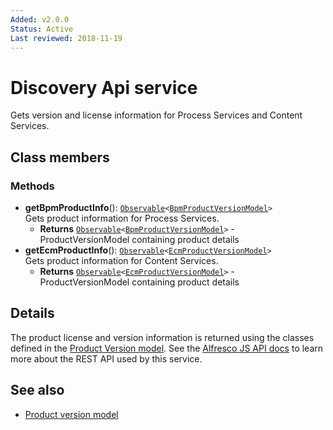 ```yaml
---
Added: v2.0.0
Status: Active
Last reviewed: 2018-11-19
---
```


# Discovery Api service

Gets version and license information for Process Services and Content Services.

## Class members

### Methods

-   **getBpmProductInfo**(): [`Observable`](http://reactivex.io/documentation/observable.html)`<`[`BpmProductVersionModel`](../../lib/core/models/product-version.model.ts)`>`<br/>
    Gets product information for Process Services.
    -   **Returns** [`Observable`](http://reactivex.io/documentation/observable.html)`<`[`BpmProductVersionModel`](../../lib/core/models/product-version.model.ts)`>` - ProductVersionModel containing product details
-   **getEcmProductInfo**(): [`Observable`](http://reactivex.io/documentation/observable.html)`<`[`EcmProductVersionModel`](../../lib/core/models/product-version.model.ts)`>`<br/>
    Gets product information for Content Services.
    -   **Returns** [`Observable`](http://reactivex.io/documentation/observable.html)`<`[`EcmProductVersionModel`](../../lib/core/models/product-version.model.ts)`>` - ProductVersionModel containing product details

## Details

The product license and version information is returned using the
classes defined in the [Product Version model](product-version.model.md).
See the
[Alfresco JS API docs](https://github.com/Alfresco/alfresco-js-api/tree/master/src/alfresco-discovery-rest-api)
to learn more about the REST API used by this service.

## See also

-   [Product version model](product-version.model.md)
